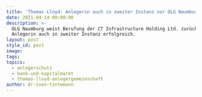```yaml
---
title: 'Thomas Lloyd: Anlegerin auch in zweiter Instanz vor OLG Naumburg erfolgreich'
date: 2021-04-14 00:00:00
description: >-
  OLG Naumburg weist Berufung der CT Infrastructure Holding Ltd. zurück.
  Anlegerin auch in zweiter Instanz erfolgreich.
layout: post
style_id: post
image:
tags:
topics:
  - anlegerschutz
  - bank-und-kapitalmarkt
  - thomas-lloyd-anlegergemeinschaft
author: dr-sven-tintemann
---
```

